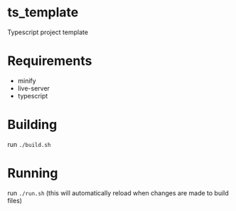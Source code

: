 # ts_template
Typescript project template

# Requirements
- minify
- live-server
- typescript

# Building
run `./build.sh`  

# Running
run `./run.sh` (this will automatically reload when changes are made to build files)
